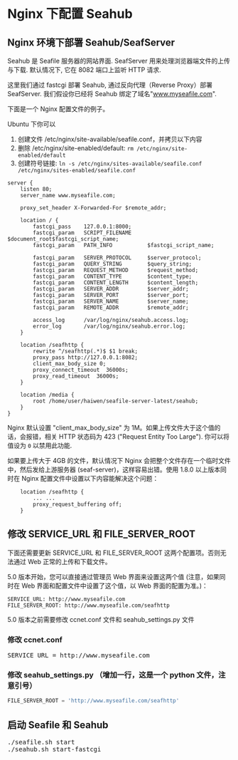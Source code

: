 # Nginx 下配置 Seahub

## Nginx 环境下部署 Seahub/SeafServer

Seahub 是 Seafile 服务器的网站界面. SeafServer 用来处理浏览器端文件的上传与下载. 默认情况下, 它在 8082 端口上监听 HTTP 请求.

这里我们通过 fastcgi 部署 Seahub, 通过反向代理（Reverse Proxy）部署 SeafServer. 我们假设你已经将 Seahub 绑定了域名"www.myseafile.com".

下面是一个 Nginx 配置文件的例子。

Ubuntu 下你可以

1. 创建文件 /etc/nginx/site-available/seafile.conf，并拷贝以下内容
2. 删除 /etc/nginx/site-enabled/default: `rm /etc/nginx/site-enabled/default`
3. 创建符号链接: `ln -s /etc/nginx/sites-available/seafile.conf /etc/nginx/sites-enabled/seafile.conf`

```
server {
    listen 80;
    server_name www.myseafile.com;

    proxy_set_header X-Forwarded-For $remote_addr;

    location / {
        fastcgi_pass    127.0.0.1:8000;
        fastcgi_param   SCRIPT_FILENAME     $document_root$fastcgi_script_name;
        fastcgi_param   PATH_INFO           $fastcgi_script_name;

        fastcgi_param	SERVER_PROTOCOL	    $server_protocol;
        fastcgi_param   QUERY_STRING        $query_string;
        fastcgi_param   REQUEST_METHOD      $request_method;
        fastcgi_param   CONTENT_TYPE        $content_type;
        fastcgi_param   CONTENT_LENGTH      $content_length;
        fastcgi_param	SERVER_ADDR         $server_addr;
        fastcgi_param	SERVER_PORT         $server_port;
        fastcgi_param	SERVER_NAME         $server_name;
        fastcgi_param   REMOTE_ADDR         $remote_addr;

        access_log      /var/log/nginx/seahub.access.log;
    	error_log       /var/log/nginx/seahub.error.log;
    }

    location /seafhttp {
        rewrite ^/seafhttp(.*)$ $1 break;
        proxy_pass http://127.0.0.1:8082;
        client_max_body_size 0;
        proxy_connect_timeout  36000s;
        proxy_read_timeout  36000s;
    }

    location /media {
        root /home/user/haiwen/seafile-server-latest/seahub;
    }
}
```

Nginx 默认设置 "client_max_body_size" 为 1M。如果上传文件大于这个值的话，会报错，相关 HTTP 状态码为 423 ("Request Entity Too Large"). 你可以将值设为 <code>0</code> 以禁用此功能.

如果要上传大于 4GB 的文件，默认情况下 Nginx 会把整个文件存在一个临时文件中，然后发给上游服务器 (seaf-server)，这样容易出错。使用 1.8.0 以上版本同时在 Nginx 配置文件中设置以下内容能解决这个问题：

```
    location /seafhttp {
        ... ...
        proxy_request_buffering off;
    }
```

## 修改 SERVICE_URL 和 FILE_SERVER_ROOT

下面还需要更新 SERVICE_URL 和 FILE_SERVER_ROOT 这两个配置项。否则无法通过 Web 正常的上传和下载文件。

5.0 版本开始，您可以直接通过管理员 Web 界面来设置这两个值 (注意，如果同时在 Web 界面和配置文件中设置了这个值，以 Web 界面的配置为准。)：
```
SERVICE_URL: http://www.myseafile.com
FILE_SERVER_ROOT: http://www.myseafile.com/seafhttp
```

5.0 版本之前需要修改 ccnet.conf 文件和 seahub_settings.py 文件

### 修改 ccnet.conf

<pre>
SERVICE_URL = http://www.myseafile.com
</pre>

### 修改 seahub_settings.py （增加一行，这是一个 python 文件，注意引号）

```python
FILE_SERVER_ROOT = 'http://www.myseafile.com/seafhttp'
```

## 启动 Seafile 和 Seahub

<pre>
./seafile.sh start
./seahub.sh start-fastcgi
</pre>
